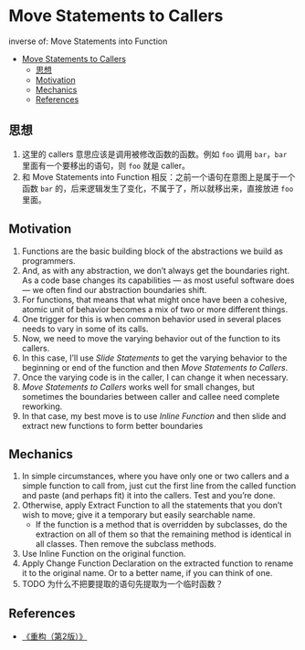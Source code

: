 # Move Statements to Callers

inverse of: Move Statements into Function


<!-- TOC -->

- [Move Statements to Callers](#move-statements-to-callers)
    - [思想](#思想)
    - [Motivation](#motivation)
    - [Mechanics](#mechanics)
    - [References](#references)

<!-- /TOC -->


## 思想
1. 这里的 callers 意思应该是调用被修改函数的函数。例如 `foo` 调用 `bar`，`bar` 里面有一个要移出的语句，则 `foo` 就是 caller。
2. 和 Move Statements into Function 相反：之前一个语句在意图上是属于一个函数 `bar` 的，后来逻辑发生了变化，不属于了，所以就移出来，直接放进 `foo` 里面。


## Motivation
1. Functions are the basic building block of the abstractions we build as programmers. 
2. And, as with any abstraction, we don’t always get the boundaries right. As a code base changes its capabilities — as most useful software does — we often find our abstraction boundaries shift. 
3. For functions, that means that what might once have been a cohesive, atomic unit of behavior becomes a mix of two or more different things. 
4. One trigger for this is when common behavior used in several places needs to vary in some of its calls. 
5. Now, we need to move the varying behavior out of the function to its callers. 
6. In this case, I’ll use *Slide Statements* to get the varying behavior to the beginning or end of the function and then *Move Statements to Callers*. 
7. Once the varying code is in the caller, I can change it when necessary. 
8. *Move Statements to Callers* works well for small changes, but sometimes the boundaries between caller and callee need complete reworking. 
9. In that case, my best move is to use *Inline Function* and then slide and extract new functions to form better boundaries


## Mechanics
1. In simple circumstances, where you have only one or two callers and a simple function to call from, just cut the first line from the called function and paste (and perhaps fit) it into the callers. Test and you’re done. 
2. Otherwise, apply Extract Function to all the statements that you don’t wish to move; give it a temporary but easily searchable name. 
    * If the function is a method that is overridden by subclasses, do the extraction on all of them so that the remaining method is identical in all classes. Then remove the subclass methods. 
3. Use Inline Function on the original function. 
4. Apply Change Function Declaration on the extracted function to rename it to the original name. Or to a better name, if you can think of one.
5. TODO 为什么不把要提取的语句先提取为一个临时函数？


## References
* [《重构（第2版）》](https://book.douban.com/subject/33400354/)
